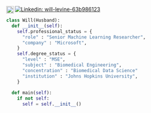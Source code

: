 [<img align="left" alt="Google Scholar" width="20px" src="https://cdn.jsdelivr.net/npm/simple-icons@v3/icons/googlescholar.svg" />](https://scholar.google.com/citations?user=x0BaVhQAAAAJ&hl=en)
[![Linkedin: will-levine-63b986123](https://img.shields.io/badge/-LinkedIn-blue?style=flat-square&logo=Linkedin&logoColor=white&link=https://www.linkedin.com/in/will-levine-63b986123/)](https://www.linkedin.com/in/will-levine-63b986123/)

```python
class Will(Husband):
  def __init__(self):
    self.professional_status = {
      "role" : "Senior Machine Learning Researcher", 
      "company" : "Microsoft",
    }
    self.degree_status = {
      "level" : "MSE", 
      "subject" : "Biomedical Engineering",
      "concentration" : "Biomedical Data Science"
      "institution" : "Johns Hopkins University",
    }
    
  def main(self):
    if not self:
      self = self.__init__()
```
